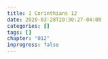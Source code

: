 ```yaml
---
title: 1 Corinthians 12
date: 2020-03-28T20:30:27-04:00
categories: []
tags: []
chapter: "012"
inprogress: false
---
```


